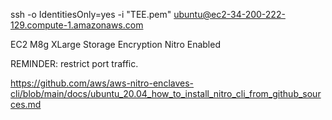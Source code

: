 ssh -o IdentitiesOnly=yes -i "TEE.pem" ubuntu@ec2-34-200-222-129.compute-1.amazonaws.com

EC2
M8g XLarge
Storage Encryption
Nitro Enabled

REMINDER: restrict port traffic.

https://github.com/aws/aws-nitro-enclaves-cli/blob/main/docs/ubuntu_20.04_how_to_install_nitro_cli_from_github_sources.md